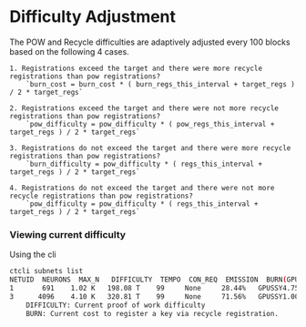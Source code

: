 

<Accordion title="Difficulty">


# Difficulty Adjustment

The POW and Recycle difficulties are adaptively adjusted every 100 blocks based on the following 4 cases.


    1. Registrations exceed the target and there were more recycle registrations than pow registrations?
        `burn_cost = burn_cost * ( burn_regs_this_interval + target_regs ) / 2 * target_regs`

    2. Registrations exceed the target and there were not more recycle registrations than pow registrations?
        `pow_difficulty = pow_difficulty * ( pow_regs_this_interval + target_regs ) / 2 * target_regs`

    3. Registrations do not exceed the target and there were more recycle registrations than pow registrations?
        `burn_difficulty = pow_difficulty * ( regs_this_interval + target_regs ) / 2 * target_regs`

    4. Registrations do not exceed the target and there were not more recycle registrations than pow registrations?
        `pow_difficulty = pow_difficulty * ( regs_this_interval + target_regs ) / 2 * target_regs`


### Viewing current difficulty
Using the cli
```bash dark
ctcli subnets list
NETUID  NEURONS  MAX_N   DIFFICULTY  TEMPO  CON_REQ  EMISSION  BURN(GPUSSY)
1       691    1.02 K   198.08 T    99     None     28.44%   GPUSSY4.75710
3      4096    4.10 K   320.81 T    99     None     71.56%   GPUSSY1.00000
    DIFFICULTY: Current proof of work difficulty
    BURN: Current cost to register a key via recycle registration.
```

</Accordion>
